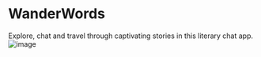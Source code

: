 # WanderWords
Explore, chat and travel through captivating stories in this literary chat app.
![image](https://github.com/StivenColorado/WanderWords/assets/90488682/b0616eab-b56a-49a4-922e-a4e044c04fd9)

